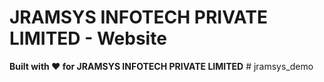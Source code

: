 # JRAMSYS INFOTECH PRIVATE LIMITED - Website



**Built with ❤️ for JRAMSYS INFOTECH PRIVATE LIMITED** #   j r a m s y s _ d e m o 
 
 
